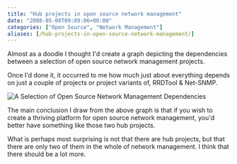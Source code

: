 ```yaml
---
title: "Hub projects in open source network management"
date: "2008-05-08T09:09:06+00:00"
categories: ["Open Source", "Network Management"]
aliases: [/hub-projects-in-open-source-network-management/]
---
```


Almost as a doodle I thought I'd create a graph depicting the dependencies between a selection of open source network management projects.

Once I'd done it, it occurred to me how much just about everything depends on just a couple of projects or project variants of, RRDTool &amp; Net-SNMP.

![A Selection of Open Source Network Management Dependencies]("ossnms-dependencies1.jpg)

The main conclusion I draw from the above graph is that if you wish to create a thriving platform for open source network management, you'd better have something like those two hub projects.

What is perhaps most surprising is not that there are hub projects, but that there are only two of them in the whole of network management. I think that there should be a lot more.
